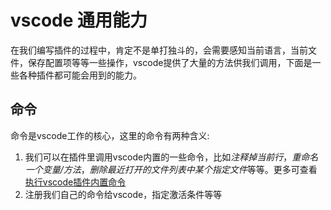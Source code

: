 # vscode 通用能力

在我们编写插件的过程中，肯定不是单打独斗的，会需要感知当前语言，当前文件，保存配置项等等一些操作，vscode提供了大量的方法供我们调用，下面是一些各种插件都可能会用到的能力。

## 命令

命令是vscode工作的核心，这里的命令有两种含义:  

1. 我们可以在插件里调用vscode内置的一些命令，比如*注释掉当前行*，*重命名一个变量/方法*，*删除最近打开的文件列表中某个指定文件*等等。更多可查看[执行vscode插件内置命令](https://blog.csdn.net/qq_30794691/article/details/113406831)
2. 注册我们自己的命令给vscode，指定激活条件等等
